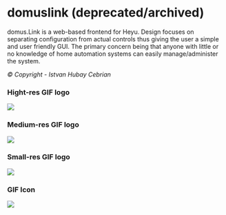 # domuslink (deprecated/archived)
domus.Link is a web-based frontend for Heyu. Design focuses on separating configuration from actual controls thus giving the user a simple and user friendly GUI. The primary concern being that anyone with little or no knowledge of home automation systems can easily manage/administer the system.

*© Copyright - Istvan Hubay Cebrian*


### Hight-res GIF logo

<img src="http://domus.link.co.pt/images/final/logo_XL.gif" /> 


### Medium-res GIF logo

<img src="http://domus.link.co.pt/images/final/logo_domus.Link_M.gif" /> 


### Small-res GIF logo

<img src="http://domus.link.co.pt/images/final/logo_domus.Link_SM.gif" /> 


### GIF Icon

<img src="http://domus.link.co.pt/images/final/icon_L.gif" /> 
